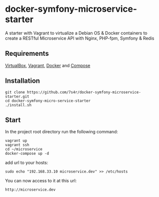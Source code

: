 # docker-symfony-microservice-starter
A starter with Vagrant to virtualize a Debian OS &amp; Docker containers to create a RESTful Microservice API with Nginx, PHP-fpm, Symfony & Redis

## Requirements
[VirtualBox](https://www.virtualbox.org/), [Vagrant](https://www.vagrantup.com/), [Docker](https://www.docker.io/) and [Compose](http://docs.docker.com/compose/install/)

## Installation

```
git clone https://github.com/7s4r/docker-symfony-microservice-starter.git
cd docker-symfony-micro-service-starter
./install.sh
```

## Start
In the project root directory run the following command:
```
vagrant up
vagrant ssh
cd ~/microservice
docker-compose up -d
```

add url to your hosts:
```
sudo echo "192.168.33.10 microservice.dev" >> /etc/hosts
```

You can now access to it at this url:
```
http://microservice.dev
```
